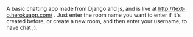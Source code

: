 A basic chatting app made from Django and js, and is live at http://text-o.herokuapp.com/ . Just enter the room name you want to enter if it's created before, or create a new room, and then enter your username, to have chat ;).
